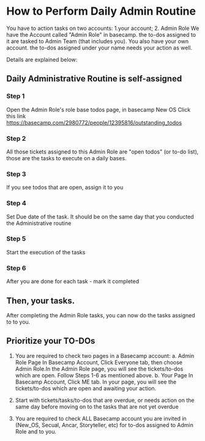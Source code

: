 # How to Perform Daily Admin Routine
You have to action tasks on two accounts: 1.your account; 2. Admin Role
We have the Account called "Admin Role" in basecamp. the to-dos assigned to it are tasked to Admin Team (that includes you). 
You also have your own account. the to-dos assigned under your name needs your action as well.

Details are explained below:

## Daily Administrative Routine is self-assigned

### Step 1 
Open the Admin Role's role base todos page, in basecamp New OS
Click this link 
https://basecamp.com/2980772/people/12395816/outstanding_todos

### Step 2
All those tickets assigned to this Admin Role are "open todos" (or to-do list), those are the tasks to execute on a daily bases. 

### Step 3
If you see todos that are open, assign it to you

### Step 4
Set Due date of the task. It should be on the same day that you conducted the Administrative routine

### Step 5
Start the execution of the tasks

### Step 6
After you are done for each task - mark it completed

## Then, your tasks.
After completing the Admin Role tasks, you can now do the tasks assigned to to you.

## Prioritize your TO-DOs
1) You are required to check two pages in a Basecamp account:
a. Admin Role Page
      In Basecamp Account, Click Everyone tab, then choose Admin Role.In the Admin Role page, you will see the tickets/to-dos which are open. Follow Steps 1-6 as mentioned above.
b. Your Page
      In Basecamp Account, Click ME tab. In your page, you will see the tickets/to-dos which are open and awaiting your action.
      
2) Start with tickets/tasks/to-dos that are overdue, or needs action on the same day before moving on to the tasks that are not yet overdue

3) You are required to check ALL Basecamp account you are invited in (New_OS, Secual, Ancar, Storyteller, etc) for to-dos assigned to Admin Role and to you.


